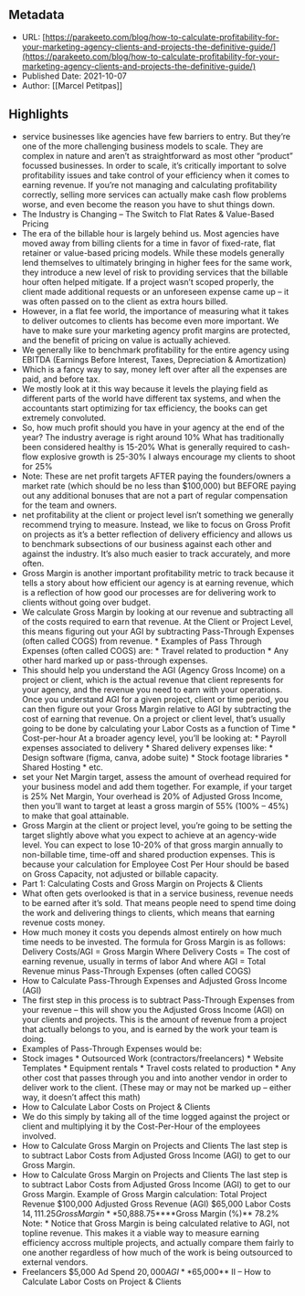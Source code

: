 ## Metadata
* URL: [https://parakeeto.com/blog/how-to-calculate-profitability-for-your-marketing-agency-clients-and-projects-the-definitive-guide/](https://parakeeto.com/blog/how-to-calculate-profitability-for-your-marketing-agency-clients-and-projects-the-definitive-guide/)
* Published Date: 2021-10-07
* Author: [[Marcel Petitpas]]

## Highlights
* service businesses like agencies have few barriers to entry. But they’re one of the more challenging business models to scale. They are complex in nature and aren’t as straightforward as most other “product” focussed businesses. In order to scale, it’s critically important to solve profitability issues and take control of your efficiency when it comes to earning revenue. If you’re not managing and calculating profitability correctly, selling more services can actually make cash flow problems worse, and even become the reason you have to shut things down.
* The Industry is Changing – The Switch to Flat Rates & Value-Based Pricing
* The era of the billable hour is largely behind us. Most agencies have moved away from billing clients for a time in favor of fixed-rate, flat retainer or value-based pricing models. While these models generally lend themselves to ultimately bringing in higher fees for the same work, they introduce a new level of risk to providing services that the billable hour often helped mitigate. If a project wasn’t scoped properly, the client made additional requests or an unforeseen expense came up – it was often passed on to the client as extra hours billed.
* However, in a flat fee world, the importance of measuring what it takes to deliver outcomes to clients has become even more important. We have to make sure your marketing agency profit margins are protected, and the benefit of pricing on value is actually achieved.
* We generally like to benchmark profitability for the entire agency using EBITDA (Earnings Before Interest, Taxes, Depreciation & Amortization)
* Which is a fancy way to say, money left over after all the expenses are paid, and before tax.
* We mostly look at it this way because it levels the playing field as different parts of the world have different tax systems, and when the accountants start optimizing for tax efficiency, the books can get extremely convoluted.
* So, how much profit should you have in your agency at the end of the year? The industry average is right around 10% What has traditionally been considered healthy is 15-20% What is generally required to cash-flow explosive growth is 25-30% I always encourage my clients to shoot for 25%
* Note: These are net profit targets AFTER paying the founders/owners a market rate (which should be no less than $100,000) but BEFORE paying out any additional bonuses that are not a part of regular compensation for the team and owners.
* net profitability at the client or project level isn’t something we generally recommend trying to measure. Instead, we like to focus on Gross Profit on projects as it’s a better reflection of delivery efficiency and allows us to benchmark subsections of our business against each other and against the industry. It’s also much easier to track accurately, and more often.
* Gross Margin is another important profitability metric to track because it tells a story about how efficient our agency is at earning revenue, which is a reflection of how good our processes are for delivering work to clients without going over budget.
* We calculate Gross Margin by looking at our revenue and subtracting all of the costs required to earn that revenue. At the Client or Project Level, this means figuring out your AGI by subtracting Pass-Through Expenses (often called COGS) from revenue. * Examples of Pass Through Expenses (often called COGS) are: * Travel related to production * Any other hard marked up or pass-through expenses.
* This should help you understand the AGI (Agency Gross Income) on a project or client, which is the actual revenue that client represents for your agency, and the revenue you need to earn with your operations. Once you understand AGI for a given project, client or time period, you can then figure out your Gross Margin relative to AGI by subtracting the cost of earning that revenue. On a project or client level, that’s usually going to be done by calculating your Labor Costs as a function of Time * Cost-per-hour At a broader agency level, you’ll be looking at: * Payroll expenses associated to delivery * Shared delivery expenses like: * Design software (figma, canva, adobe suite) * Stock footage libraries * Shared Hosting * etc.
* set your Net Margin target, assess the amount of overhead required for your business model and add them together. For example, if your target is 25% Net Margin, Your overhead is 20% of Adjusted Gross Income, then you’ll want to target at least a gross margin of 55% (100% – 45%) to make that goal attainable.
* Gross Margin at the client or project level, you’re going to be setting the target slightly above what you expect to achieve at an agency-wide level. You can expect to lose 10-20% of that gross margin annually to non-billable time, time-off and shared production expenses. This is because your calculation for Employee Cost Per Hour should be based on Gross Capacity, not adjusted or billable capacity.
* Part 1: Calculating Costs and Gross Margin on Projects & Clients
* What often gets overlooked is that in a service business, revenue needs to be earned after it’s sold. That means people need to spend time doing the work and delivering things to clients, which means that earning revenue costs money.
* How much money it costs you depends almost entirely on how much time needs to be invested. The formula for Gross Margin is as follows: Delivery Costs/AGI = Gross Margin Where Delivery Costs = The cost of earning revenue, usually in terms of labor And where AGI = Total Revenue minus Pass-Through Expenses (often called COGS)
* How to Calculate Pass-Through Expenses and Adjusted Gross Income (AGI)
* The first step in this process is to subtract Pass-Through Expenses from your revenue – this will show you the Adjusted Gross Income (AGI) on your clients and projects. This is the amount of revenue from a project that actually belongs to you, and is earned by the work your team is doing.
* Examples of Pass-Through Expenses would be:
* Stock images * Outsourced Work (contractors/freelancers) * Website Templates * Equipment rentals * Travel costs related to production * Any other cost that passes through you and into another vendor in order to deliver work to the client. (These may or may not be marked up – either way, it doesn’t affect this math)
* How to Calculate Labor Costs on Project & Clients
* We do this simply by taking all of the time logged against the project or client and multiplying it by the Cost-Per-Hour of the employees involved.
* How to Calculate Gross Margin on Projects and Clients The last step is to subtract Labor Costs from Adjusted Gross Income (AGI) to get to our Gross Margin.
* How to Calculate Gross Margin on Projects and Clients The last step is to subtract Labor Costs from Adjusted Gross Income (AGI) to get to our Gross Margin. Example of Gross Margin calculation: Total Project Revenue $100,000 Adjusted Gross Revenue (AGI) $65,000 Labor Costs $14,111.25 Gross Margin**$50,888.75****Gross Margin (%)** 78.2% Note: * Notice that Gross Margin is being calculated relative to AGI, not topline revenue. This makes it a viable way to measure earning efficiency accross multiple projects, and actually compare them fairly to one another regardless of how much of the work is being outsourced to external vendors.
* Freelancers $5,000 Ad Spend $20,000 AGI**$65,000** II – How to Calculate Labor Costs on Project & Clients